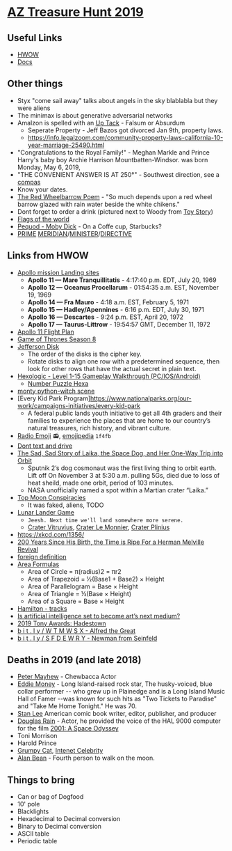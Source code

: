 # [AZ Treasure Hunt 2019](https://www.aztreasurehunt.org)


## Useful Links
* [HWOW](https://static1.squarespace.com/static/5897cdaf1b10e38edfed6ea7/t/5d94080b2b724c0a5185730f/1569982476384/HWOW_2019_Final.pdf)
* [Docs](https://www.aztreasurehunt.org/docs)



## Other things
* Styx "come sail away" talks about angels in the sky blablabla but they were aliens
* The minimax is about generative adversarial networks
* AmaIzon is spelled with an [Up Tack](https://en.wikipedia.org/wiki/Up_tack) - Falsum or Absurdum
	* Seperate Property - Jeff Bazos got divorced Jan 9th, property laws. 
	* https://info.legalzoom.com/community-property-laws-california-10-year-marriage-25490.html
* "Congratulations to the Royal Family!" -  Meghan Markle and Prince Harry's baby boy Archie Harrison Mountbatten-Windsor. was born Monday, May 6, 2019, 
* "THE CONVENIENT ANSWER IS AT 250°" - Southwest direction, see a [compas](https://ambientweather.net/wp-content/uploads/2019/03/compass-rose.jpg)
* Know your dates.
* [The Red Wheelbarrow Poem](https://en.wikipedia.org/wiki/The_Red_Wheelbarrow) - "So much depends
upon a red wheel barrow glazed with rain water beside the white chikens."
* Dont forget to order a drink (pictured next to Woody from [Toy Story](https://en.wikipedia.org/wiki/Toy_Story_4))
* [Flags of the world](https://previews.123rf.com/images/panyamail/panyamail1805/panyamail180500343/102155432-all-flags-of-the-world-in-alphabetical-order-rectangle-glossy-style.jpg)
* [Pequod - Moby Dick](https://en.wikipedia.org/wiki/Pequod_\(Moby-Dick\)) - On a Coffe cup, Starbucks? 
* [PRIME](https://blogs.scientificamerican.com/roots-of-unity/why-isnt-1-a-prime-number/) [MERIDIAN](https://en.wikipedia.org/wiki/Prime_meridian)/[MINISTER](https://en.wikipedia.org/wiki/Prime_minister)/[DIRECTIVE](https://en.wikipedia.org/wiki/Prime_Directive)

## Links from HWOW
* [Apollo mission Landing sites](https://airandspace.si.edu/explore-and-learn/topics/apollo/apollo-program/landing-missions/sites.cfm)
	* **Apollo 11 — Mare Tranquillitatis** - 4:17:40 p.m. EDT, July 20, 1969
	* **Apollo 12 — Oceanus Procellarum** - 01:54:35 a.m. EST, November 19, 1969
	* **Apollo 14 — Fra Mauro** - 4:18 a.m. EST, February 5, 1971
	* **Apollo 15 — Hadley/Apennines** - 6:16 p.m. EDT, July 30, 1971
	* **Apollo 16 — Descartes** - 9:24 p.m. EST, April 20, 1972
	* **Apollo 17 — Taurus-Littrow** - 19:54:57 GMT, December 11, 1972
* [Apollo 11 Flight Plan](https://www.smithsonianmag.com/us-history/apollo-11-flight-plan-180957225/)
* [Game of Thrones Season 8](https://en.wikipedia.org/wiki/Game_of_Thrones_\(season_8\)#Episodes)
* [Jefferson Disk](https://en.wikipedia.org/wiki/Jefferson_disk)
	* The order of the disks is the cipher key.
	* Rotate disks to align one row with a predetermined sequence, then look for other rows that have the actual secret in plain text.
* [Hexologic - Level 1-15 Gameplay Walkthrough (PC/IOS/Android)](https://www.youtube.com/watch?v=PlsKv4Cn6ZE)
	* [Number Puzzle Hexa](https://play.google.com/store/apps/details?id=com.bitmango.go.numberpuzzlehexa&hl=en_US)
* [monty python-witch scene](https://www.youtube.com/watch?v=yp_l5ntikaU)
* [Every Kid Park Program]https://www.nationalparks.org/our-work/campaigns-initiatives/every-kid-park
	* A federal public lands youth initiative to get all 4th graders and their families to experience the places that are home to our country’s natural treasures, rich history, and vibrant culture.
* [Radio Emoji](https://unicode.org/emoji/charts/full-emoji-list.html#1f4fb) :radio:, [emojipedia](https://emojipedia.org/radio/) `1f4fb`
* [Dont text and drive](https://www.azfamily.com/shows/good_morning_arizona/what-you-need-to-know-about-arizona-s-new-texting/article_940f0caa-65d2-11e9-b5e4-73c06a446ad2.html)
* [The Sad, Sad Story of Laika, the Space Dog, and Her One-Way Trip into Orbit](https://www.smithsonianmag.com/smithsonian-institution/sad-story-laika-space-dog-and-her-one-way-trip-orbit-1-180968728/)
	* Sputnik 2’s dog cosmonaut was the first living thing to orbit earth. Lift off On November 3 at 5:30 a.m. pulling 5Gs, died due to loss of heat sheild, made one orbit, period of 103 minutes. 
	* NASA unofficially named a spot within a Martian crater “Laika.”
* [Top Moon Conspiracies](https://www.livescience.com/65984-top-moon-conspiracies.html) 
	* It was faked, aliens, TODO
* [Lunar Lander Game](https://scratch.mit.edu/projects/307529682/fullscreen/)
	* `Jeesh. Next time we'll land somewhere more serene.`
	* [Crater Vitruvius](https://en.wikipedia.org/wiki/Vitruvius_\(crater\)), [Crater Le Monnier](https://en.wikipedia.org/wiki/Le_Monnier_\(crater\)), [Crater Plinius](https://en.wikipedia.org/wiki/Plinius_\(crater\))
* https://xkcd.com/1356/
* [200 Years Since His Birth, the Time is Ripe For a Herman Melville Revival](https://thewire.in/books/herman-melville-200-years)
* [foreign definition](https://www.merriam-webster.com/dictionary/foreign)
* [Area Formulas](https://www.shmoop.com/basic-geometry/area-formulas.html) 
	* Area of Circle = π(radius)2 = πr2
	* Area of Trapezoid = ½(Base1 + Base2) × Height
	* Area of Parallelogram = Base × Height
	* Area of Triangle = ½(Base × Height)
	* Area of a Square = Base × Height
* [Hamilton - tracks](https://en.wikipedia.org/wiki/Hamilton_\(album\)\#Track_listing)
* [Is artificial intelligence set to become art’s next medium?](https://www.christies.com/features/A-collaboration-between-two-artists-one-human-one-a-machine-9332-1.aspx)
* [2019 Tony Awards: Hadestown](https://www.youtube.com/watch?v=XgIGeMBsQf4)
* [b i t . l y / W T M W S X - Alfred the Great](https://en.wikipedia.org/wiki/Alfred_the_Great)
* [b i t . l y / S F D E W R Y - Newman from Seinfeld](https://en.wikipedia.org/wiki/Newman_\(Seinfeld\))


## Deaths in 2019 (and late 2018)
* [Peter Mayhew](https://en.wikipedia.org/wiki/Peter_Mayhew) - Chewbacca Actor
* [Eddie Money](https://en.wikipedia.org/wiki/Eddie_Money) - Long Island-raised rock star, The husky-voiced, blue collar performer -- who grew up in Plainedge and is a Long Island Music Hall of Famer --was known for such hits as "Two Tickets to Paradise" and "Take Me Home Tonight."  He was 70.
* [Stan Lee](https://en.wikipedia.org/wiki/Stan_Lee) American comic book writer, editor, publisher, and producer
* [Douglas Rain](https://en.wikipedia.org/wiki/Douglas_Rain) -  Actor, he provided the voice of the HAL 9000 computer for the film [2001: A Space Odyssey](https://en.wikipedia.org/wiki/2001:_A_Space_Odyssey_\(film\))
* Toni Morrison
* Harold Prince
* [Grumpy Cat](https://en.wikipedia.org/wiki/Grumpy_Cat), [Intenet Celebrity](https://twitter.com/RealGrumpyCat)
* [Alan Bean](https://en.wikipedia.org/wiki/Alan_Bean) - Fourth person to walk on the moon.

## Things to bring
* Can or bag of Dogfood
* 10' pole
* Blacklights
* Hexadecimal to Decimal conversion
* Binary to Decimal conversion
* ASCII table
* Periodic table

